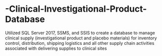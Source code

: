 # -Clinical-Investigational-Product-Database
Utilized SQL Server 2017, SSMS, and SSIS to create a database to manage clinical supply (investigational product and placebo materials) for inventory control, distribution, shipping logistics and all other supply chain activities associated with delivering supplies to clinical sites 
